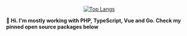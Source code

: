 <p style="text-align:center">
  <a href="https://serhii.io">
    <img src="https://github-readme-stats.vercel.app/api/top-langs/?username=SerhiiCho" alt="Top Langs" class="serhiicho-stats">
  </a>
  
  <b>👋 Hi. I'm mostly working with PHP, TypeScript, Vue and Go. Check my pinned open source packages below</b>
</p>
